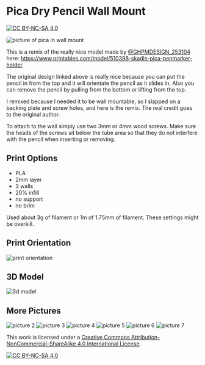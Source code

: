 # Pica Dry Pencil Wall Mount

[![CC BY-NC-SA 4.0][cc-by-nc-sa-image]][cc-by-nc-sa]

![picture of pica in wall mount](images/picture_01.png)

This is a remix of the really nice model made by [@GHPMDESIGN_253104](https://www.printables.com/@GHPMDESIGN_253104) here:  https://www.printables.com/model/510398-skadis-pica-penmarker-holder

The original design linked above is really nice because you can put the pencil in from the top and it will orientate the pencil as it slides in.  Also you can remove the pencil by pulling from the bottom or lifting from the top.

I remixed because I needed it to be wall mountable, so I slapped on a backing plate and screw holes, and here is the remix.  The real credit goes to the original author.

To attach to the wall simply use two 3mm or 4mm wood screws.  Make sure the heads of the screws sit below the tube area so that they do not interfere with the pencil when inserting or removing.
 

## Print Options

- PLA
- 2mm layer
- 3 walls
- 20% infill
- no support
- no brim

Used about 3g of filament or 1m of 1.75mm of filament.  These settings might be overkill.

## Print Orientation

![print orientation](images/print_orientation.png)


## 3D Model
![3d model](images/3d-model.png)

## More Pictures
![picture 2](images/picture_02.png)
![picture 3](images/picture_03.png)
![picture 4](images/picture_04.png)
![picture 5](images/picture_05.png)
![picture 6](images/picture_06.png)
![picture 7](images/picture_07.png)

This work is licensed under a
[Creative Commons Attribution-NonCommercial-ShareAlike 4.0 International License][cc-by-nc-sa].

[![CC BY-NC-SA 4.0][cc-by-nc-sa-image]][cc-by-nc-sa]

[cc-by-nc-sa]: http://creativecommons.org/licenses/by-nc-sa/4.0/
[cc-by-nc-sa-image]: https://licensebuttons.net/l/by-nc-sa/4.0/88x31.png
[cc-by-nc-sa-shield]: https://img.shields.io/badge/License-CC%20BY--NC--SA%204.0-lightgrey.svg
